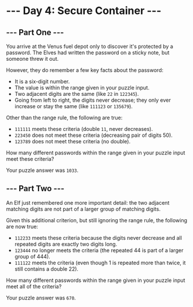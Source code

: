 # --- Day 4: Secure Container ---

## --- Part One ---

You arrive at the Venus fuel depot only to discover it's protected by a password. The Elves had written the password on a sticky note, but someone threw it out.

However, they do remember a few key facts about the password:

* It is a six-digit number.
* The value is within the range given in your puzzle input.
* Two adjacent digits are the same (like `22` in `122345`).
* Going from left to right, the digits never decrease; they only ever increase or stay the same (like `111123` or `135679`).

Other than the range rule, the following are true:

* `111111` meets these criteria (double `11`, never decreases).
* `223450` does not meet these criteria (decreasing pair of digits 50).
* `123789` does not meet these criteria (no double).

How many different passwords within the range given in your puzzle input meet these criteria?

Your puzzle answer was `1033`.

## --- Part Two ---

An Elf just remembered one more important detail: the two adjacent matching digits are not part of a larger group of matching digits.

Given this additional criterion, but still ignoring the range rule, the following are now true:

* `112233` meets these criteria because the digits never decrease and all repeated digits are exactly two digits long.
* `123444` no longer meets the criteria (the repeated 44 is part of a larger group of 444).
* `111122` meets the criteria (even though 1 is repeated more than twice, it still contains a double 22).

How many different passwords within the range given in your puzzle input meet all of the criteria?

Your puzzle answer was `670`.
